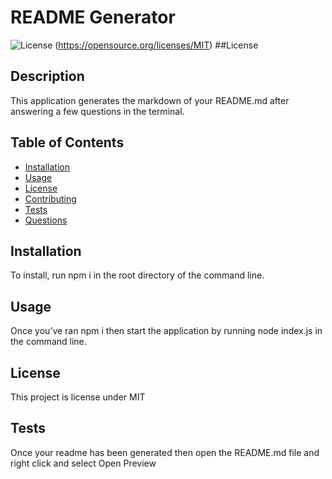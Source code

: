 # README Generator
  ![License](https://img.shields.io/badge/License-MIT-yellow.svg)
  (https://opensource.org/licenses/MIT)
  ##License
  
  ## Description 
  This application generates the markdown of your README.md after answering a few questions in the terminal.
  ## Table of Contents
  * [Installation](#installation)
  * [Usage](#usage)
  * [License](#license)
  * [Contributing](#contributing)
  * [Tests](#tests)
  * [Questions](#questions)
  
  ## Installation 
  To install, run npm i in the root directory of the command line.
  ## Usage 
  Once you’ve ran npm i then start the application by running node index.js in the command line.
  ## License 
  This project is license under MIT
  ## Tests
  Once your readme has been generated then open the README.md file and right click and select Open Preview
